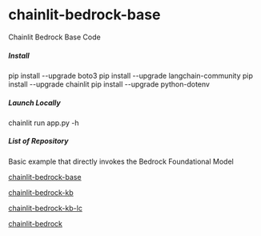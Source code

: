 # chainlit-bedrock-base
Chainlit Bedrock Base Code

##### Install

pip install --upgrade boto3
pip install --upgrade langchain-community
pip install --upgrade chainlit
pip install --upgrade python-dotenv

##### Launch Locally

chainlit run app.py -h

##### List of Repository

Basic example that directly invokes the Bedrock Foundational Model

[chainlit-bedrock-base](https://github.com/christoferson/chainlit-bedrock-base)

[chainlit-bedrock-kb](https://github.com/christoferson/chainlit-bedrock-kb)

[chainlit-bedrock-kb-lc](https://github.com/christoferson/chainlit-bedrock-kb-lc)

[chainlit-bedrock](https://github.com/christoferson/chainlit-bedrock)


